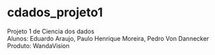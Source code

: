 # cdados_projeto1
Projeto 1 de Ciencia dos dados <br>
Alunos: Eduardo Araujo, Paulo Henrique Moreira, Pedro Von Dannecker <br>
Produto: WandaVision
